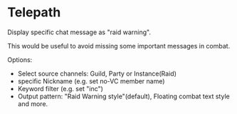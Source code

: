 # Telepath

Display specific chat message as "raid warning".

This would be useful to avoid missing some important messages in combat.

Options:

- Select source channels: Guild, Party or Instance(Raid)
- specific Nickname (e.g. set no-VC member name)
- Keyword filter (e.g. set "inc")
- Output pattern: "Raid Warning style"(default), Floating combat text style and more.
